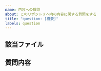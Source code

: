 ```yaml
---
name: 内容への質問
about: このリポジトリへ内の内容に関する質問をする
title: "question: [概要]"
labels: question
---
```


## 該当ファイル
<!-- 
既存のファイルへの質問の場合，ファイルのURLを書いてください
ファイルではない場合はこの節を消してください
例) code-samples/CONTRIBUTING.md
 -->

## 質問内容